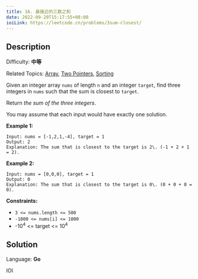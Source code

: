 ```yaml
---
title: 16. 最接近的三数之和
date: 2022-09-20T15:17:55+08:00
ioiLink: https://leetcode.cn/problems/3sum-closest/
---
```


## Description

Difficulty: **中等**

Related Topics: [Array](https://leetcode.cn/tag/https://leetcode.cn/tag/array//), [Two Pointers](https://leetcode.cn/tag/https://leetcode.cn/tag/two-pointers//), [Sorting](https://leetcode.cn/tag/https://leetcode.cn/tag/sorting//)


Given an integer array `nums` of length `n` and an integer `target`, find three integers in `nums` such that the sum is closest to `target`.

Return _the sum of the three integers_.

You may assume that each input would have exactly one solution.

**Example 1:**

```
Input: nums = [-1,2,1,-4], target = 1
Output: 2
Explanation: The sum that is closest to the target is 2\. (-1 + 2 + 1 = 2).
```

**Example 2:**

```
Input: nums = [0,0,0], target = 1
Output: 0
Explanation: The sum that is closest to the target is 0\. (0 + 0 + 0 = 0).
```

**Constraints:**

*   `3 <= nums.length <= 500`
*   `-1000 <= nums[i] <= 1000`
*   -10<sup>4</sup> <= target <= 10<sup>4</sup>


## Solution

Language: **Go**

IOI
